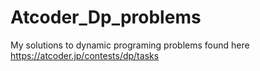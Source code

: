 # Atcoder_Dp_problems
My solutions to dynamic programing problems found here https://atcoder.jp/contests/dp/tasks
